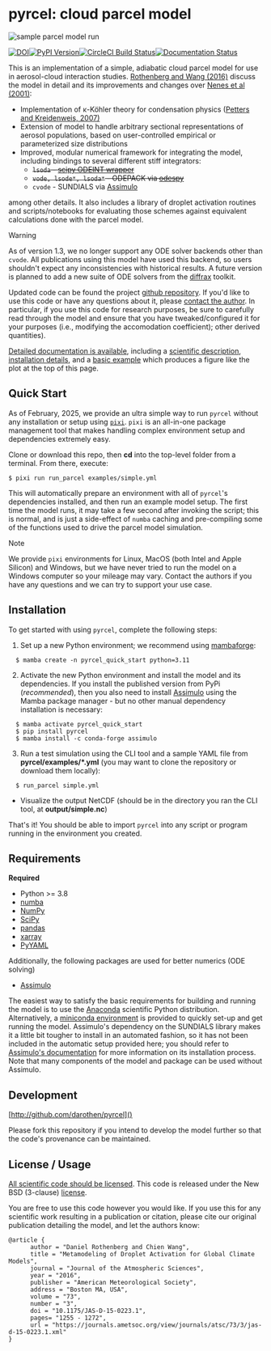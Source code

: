pyrcel: cloud parcel model
==========================

![sample parcel model run](docs/figs/model_example.png)

[![DOI](https://zenodo.org/badge/12927551.svg)](https://zenodo.org/badge/latestdoi/12927551)[![PyPI Version](https://badge.fury.io/py/pyrcel.svg)](https://badge.fury.io/py/pyrcel)[![CircleCI Build Status](https://circleci.com/gh/darothen/pyrcel/tree/master.svg?style=svg)](https://circleci.com/gh/darothen/pyrcel/tree/master)[![Documentation Status](https://readthedocs.org/projects/pyrcel/badge/?version=stable)](http://pyrcel.readthedocs.io/en/latest/index.html)


This is an implementation of a simple, adiabatic cloud parcel model for use in
aerosol-cloud interaction studies. [Rothenberg and Wang (2016)](http://journals.ametsoc.org/doi/full/10.1175/JAS-D-15-0223.1) discuss the model in detail and its improvements
 and changes over [Nenes et al (2001)][nenes2001]:

* Implementation of κ-Köhler theory for condensation physics ([Petters and
Kreidenweis, 2007)][pk2007]
* Extension of model to handle arbitrary sectional representations of aerosol
populations, based on user-controlled empirical or parameterized size distributions
* Improved, modular numerical framework for integrating the model, including bindings
to several different stiff integrators:
    - ~~`lsoda` - [scipy ODEINT wrapper](http://docs.scipy.org/doc/scipy/reference/generated/scipy.integrate.odeint.html)~~
    - ~~`vode, lsode*, lsoda*` - ODEPACK via [odespy][hplgit]~~
    - `cvode` - SUNDIALS via [Assimulo](http://www.jmodelica.org/assimulo_home/index.html#)

among other details. It also includes a library of droplet activation routines and scripts/notebooks for evaluating those schemes against equivalent calculations done with the parcel model.

> [!WARNING]
> As of version 1.3, we no longer support any ODE solver backends other than `cvode`.
> All publications using this model have used this backend, so users shouldn't expect
> any inconsistencies with historical results. A future version is planned to add a new
> suite of ODE solvers from the [diffrax][diffrax] toolkit.

Updated code can be found the project [github repository](https://github.com/darothen/pyrcel). If you'd like to use this code or have any questions about it, please [contact the author][author_email]. In particular, if you use this code for research purposes, be sure to carefully read through the model and ensure that you have tweaked/configured it for your purposes (i.e., modifying the accomodation coefficient); other derived quantities).

[Detailed documentation is available](http://pyrcel.readthedocs.org/en/latest/index.html), including a [scientific description](http://pyrcel.readthedocs.org/en/latest/sci_descr.html), [installation details](http://pyrcel.readthedocs.org/en/latest/install.html), and a [basic example](http://pyrcel.readthedocs.org/en/latest/examples/basic_run.html) which produces a figure like the plot at the top of this page.

Quick Start
-----------

As of February, 2025, we provide an ultra simple way to run `pyrcel` without any installation
or setup using [`pixi`](https://pixi.sh/latest/).
`pixi` is an all-in-one package management tool that makes handling complex environment
setup and dependencies extremely easy.

Clone or download this repo, then **cd** into the top-level folder from a terminal.
From there, execute:

``` shell
$ pixi run run_parcel examples/simple.yml
```

This will automatically prepare an environment with all of `pyrcel`'s dependencies installed,
and then run an example model setup.
The first time the model runs, it may take a few second after invoking the script; this is
normal, and is just a side-effect of `numba` caching and pre-compiling some of the functions
used to drive the parcel model simulation.

> [!NOTE]
> We provide `pixi` environments for Linux, MacOS (both Intel and Apple Silicon) and
> Windows, but we have never tried to run the model on a Windows computer so your mileage
> may vary. Contact the authors if you have any questions and we can try to support your
> use case.

Installation
------------

To get started with using `pyrcel`, complete the following steps:

1. Set up a new Python environment; we recommend using [mambaforge](https://conda-forge.org/miniforge/):
  
``` shell
  $ mamba create -n pyrcel_quick_start python=3.11
```

2. Activate the new Python environment and install the model and its dependencies. If you install the published version from PyPi (_recommended_), then you also need to install [Assimulo](http://www.jmodelica.org/assimulo) using the Mamba package manager - but no other manual dependency installation is necessary:
  
``` shell
  $ mamba activate pyrcel_quick_start
  $ pip install pyrcel
  $ mamba install -c conda-forge assimulo
```

3. Run a test simulation using the CLI tool and a sample YAML file from **pyrcel/examples/\*.yml** (you may want to clone the repository or download them locally):
  
``` shell
  $ run_parcel simple.yml
```

* Visualize the output NetCDF (should be in the directory you ran the CLI tool, at **output/simple.nc**)

That's it! You should be able to import `pyrcel` into any script or program running in the
environment you created.


Requirements
------------

**Required**

* Python >= 3.8
* [numba](http://numba.pydata.org)
* [NumPy](http://www.numpy.org)
* [SciPy](http://www.scipy.org)
* [pandas](http://pandas.pydata.org)
* [xarray](http://xarray.pydata.org/en/stable/)
* [PyYAML](http://pyyaml.org/)

Additionally, the following packages are used for better numerics (ODE solving)

* [Assimulo](http://www.jmodelica.org/assimulo)

The easiest way to satisfy the basic requirements for building and running the
model is to use the [Anaconda](http://continuum.io/downloads) scientific Python
distribution. Alternatively, a
[miniconda environment](http://conda.pydata.org/docs/using/envs.html) is
provided to quickly set-up and get running the model. Assimulo's dependency on
the SUNDIALS library makes it a little bit tougher to install in an automated
fashion, so it has not been included in the automatic setup provided here; you
should refer to [Assimulo's documentation](http://www.jmodelica.org/assimulo_home/installation.html)
for more information on its installation process. Note that many components of
the model and package can be used without Assimulo.

Development
-----------

[http://github.com/darothen/pyrcel]()

Please fork this repository if you intend to develop the model further so that the
code's provenance can be maintained.

License / Usage
---------------

[All scientific code should be licensed](http://www.astrobetter.com/the-whys-and-hows-of-licensing-scientific-code/). This code is released under the New BSD (3-clause) [license](LICENSE.md).

You are free to use this code however you would like.
If you use this for any scientific work resulting in a publication or citation, please
cite our original publication detailing the model, and let the authors know:

```
@article { 
      author = "Daniel Rothenberg and Chien Wang",
      title = "Metamodeling of Droplet Activation for Global Climate Models",
      journal = "Journal of the Atmospheric Sciences",
      year = "2016",
      publisher = "American Meteorological Society",
      address = "Boston MA, USA",
      volume = "73",
      number = "3",
      doi = "10.1175/JAS-D-15-0223.1",
      pages= "1255 - 1272",
      url = "https://journals.ametsoc.org/view/journals/atsc/73/3/jas-d-15-0223.1.xml"
}
```


[author_email]: mailto:daniel@danielrothenberg.com
[nenes2001]: http://nenes.eas.gatech.edu/Preprints/KinLimitations_TellusPP.pdf
[pk2007]: http://www.atmos-chem-phys.net/7/1961/2007/acp-7-1961-2007.html
[hplgit]: https://github.com/hplgit/odespy
[diffrax]: https://docs.kidger.site/diffrax/
